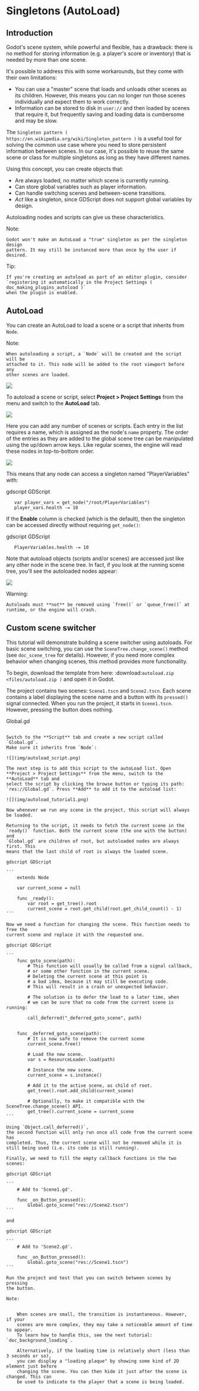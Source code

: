 

Singletons (AutoLoad)
=====================

Introduction
------------

Godot's scene system, while powerful and flexible, has a drawback: there is no
method for storing information (e.g. a player's score or inventory) that is
needed by more than one scene.

It's possible to address this with some workarounds, but they come with their
own limitations:

-  You can use a "master" scene that loads and unloads other scenes as
   its children. However, this means you can no longer run those scenes
   individually and expect them to work correctly.
-  Information can be stored to disk in `user://` and then loaded by scenes
   that require it, but frequently saving and loading data is cumbersome and
   may be slow.

The `Singleton pattern ( https://en.wikipedia.org/wiki/Singleton_pattern )` is
a useful tool for solving the common use case where you need to store
persistent information between scenes. In our case, it's possible to reuse the
same scene or class for multiple singletons as long as they have different
names.

Using this concept, you can create objects that:

- Are always loaded, no matter which scene is currently running.
- Can store global variables such as player information.
- Can handle switching scenes and between-scene transitions.
- *Act* like a singleton, since GDScript does not support global variables by design.

Autoloading nodes and scripts can give us these characteristics.

Note:


    Godot won't make an AutoLoad a "true" singleton as per the singleton design
    pattern. It may still be instanced more than once by the user if desired.

Tip:


    If you're creating an autoload as part of an editor plugin, consider
    `registering it automatically in the Project Settings ( doc_making_plugins_autoload )`
    when the plugin is enabled.

AutoLoad
--------

You can create an AutoLoad to load a scene or a script that inherits from
`Node`.

Note:


    When autoloading a script, a `Node` will be created and the script will be
    attached to it. This node will be added to the root viewport before any
    other scenes are loaded.

![](img/singleton.png)

To autoload a scene or script, select **Project > Project Settings** from the
menu and switch to the **AutoLoad** tab.

![](img/autoload_tab.png)

Here you can add any number of scenes or scripts. Each entry in the list
requires a name, which is assigned as the node's `name` property. The order of
the entries as they are added to the global scene tree can be manipulated using
the up/down arrow keys. Like regular scenes, the engine will read these nodes
in top-to-bottom order.

![](img/autoload_example.png)

This means that any node can access a singleton named "PlayerVariables" with:

gdscript GDScript

```
   var player_vars = get_node("/root/PlayerVariables")
   player_vars.health -= 10
```

If the **Enable** column is checked (which is the default), then the singleton can
be accessed directly without requiring `get_node()`:

gdscript GDScript

```
   PlayerVariables.health -= 10
```

Note that autoload objects (scripts and/or scenes) are accessed just like any
other node in the scene tree. In fact, if you look at the running scene tree,
you'll see the autoloaded nodes appear:

![](img/autoload_runtime.png)

Warning:


    Autoloads must **not** be removed using `free()` or `queue_free()` at
    runtime, or the engine will crash.

Custom scene switcher
---------------------

This tutorial will demonstrate building a scene switcher using autoloads.
For basic scene switching, you can use the
`SceneTree.change_scene()`
method (see `doc_scene_tree` for details). However, if you need more
complex behavior when changing scenes, this method provides more functionality.

To begin, download the template from here:
:download:`autoload.zip <files/autoload.zip )` and open it in Godot.

The project contains two scenes: `Scene1.tscn` and `Scene2.tscn`. Each
scene contains a label displaying the scene name and a button with its
`pressed()` signal connected. When you run the project, it starts in
`Scene1.tscn`. However, pressing the button does nothing.

Global.gd
~~~~~~~~~

Switch to the **Script** tab and create a new script called `Global.gd`.
Make sure it inherits from `Node`:

![](img/autoload_script.png)

The next step is to add this script to the autoLoad list. Open
**Project > Project Settings** from the menu, switch to the **AutoLoad** tab and
select the script by clicking the browse button or typing its path:
`res://Global.gd`. Press **Add** to add it to the autoload list:

![](img/autoload_tutorial1.png)

Now whenever we run any scene in the project, this script will always be loaded.

Returning to the script, it needs to fetch the current scene in the
`ready()` function. Both the current scene (the one with the button) and
`Global.gd` are children of root, but autoloaded nodes are always first. This
means that the last child of root is always the loaded scene.

gdscript GDScript

```
    extends Node

    var current_scene = null

    func _ready():
        var root = get_tree().root
        current_scene = root.get_child(root.get_child_count() - 1)
```

Now we need a function for changing the scene. This function needs to free the
current scene and replace it with the requested one.

gdscript GDScript

```
    func goto_scene(path):
        # This function will usually be called from a signal callback,
        # or some other function in the current scene.
        # Deleting the current scene at this point is
        # a bad idea, because it may still be executing code.
        # This will result in a crash or unexpected behavior.

        # The solution is to defer the load to a later time, when
        # we can be sure that no code from the current scene is running:

        call_deferred("_deferred_goto_scene", path)


    func _deferred_goto_scene(path):
        # It is now safe to remove the current scene
        current_scene.free()

        # Load the new scene.
        var s = ResourceLoader.load(path)

        # Instance the new scene.
        current_scene = s.instance()

        # Add it to the active scene, as child of root.
        get_tree().root.add_child(current_scene)

        # Optionally, to make it compatible with the SceneTree.change_scene() API.
        get_tree().current_scene = current_scene
```

Using `Object.call_deferred()`,
the second function will only run once all code from the current scene has
completed. Thus, the current scene will not be removed while it is
still being used (i.e. its code is still running).

Finally, we need to fill the empty callback functions in the two scenes:

gdscript GDScript

```
    # Add to 'Scene1.gd'.

    func _on_Button_pressed():
        Global.goto_scene("res://Scene2.tscn")
```

and

gdscript GDScript

```
    # Add to 'Scene2.gd'.

    func _on_Button_pressed():
        Global.goto_scene("res://Scene1.tscn")
```

Run the project and test that you can switch between scenes by pressing
the button.

Note:


    When scenes are small, the transition is instantaneous. However, if your
    scenes are more complex, they may take a noticeable amount of time to appear.
    To learn how to handle this, see the next tutorial: `doc_background_loading`.

    Alternatively, if the loading time is relatively short (less than 3 seconds or so),
    you can display a "loading plaque" by showing some kind of 2D element just before
    changing the scene. You can then hide it just after the scene is changed. This can
    be used to indicate to the player that a scene is being loaded.
